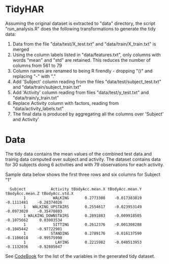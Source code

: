 # TidyHAR

Assuming the original dataset is extracted to "data" directory, the script "run_analysis.R" does the following transformations to generate the tidy data:

1. Data from the file "data/test/X_test.txt" and "data/train/X_train.txt" is merged
2. Using the column labels listed in "data/features.txt", only columns with words "mean" and "std" are retained. This reduces the number of columns from 561 to 79
3. Column names are renamed to being R firendly - dropping "()" and replacing "-" with "."
3. Add 'Subject' column reading from the files "data/test/subject_test.txt" and "data/train/subject_train.txt"
4. Add 'Activity' column reading from files "data/test/y_test.txt" and "data/train/y_train.txt"
5. Replace Activity column with factors, reading from "data/activity_labels.txt"
6. The final data is produced by aggregating all the columns over 'Subject' and Activity'

# Data
The tidy data contains the mean values of the combined test data and trainig data computed over subject and activity. The dataset contains data for 30 subjects doing 6 activities and with 79 observations for each activity.

Sample data below shows the first three rows and six columns for Subject "1"

```
  Subject           Activity tBodyAcc.mean.X tBodyAcc.mean.Y tBodyAcc.mean.Z tBodyAcc.std.X
        1            WALKING       0.2773308    -0.017383819      -0.1111481    -0.28374026
        1   WALKING_UPSTAIRS       0.2554617    -0.023953149      -0.0973020    -0.35470803
        1 WALKING_DOWNSTAIRS       0.2891883    -0.009918505      -0.1075662     0.03003534
        1            SITTING       0.2612376    -0.001308288      -0.1045442    -0.97722901
        1           STANDING       0.2789176    -0.016137590      -0.1106018    -0.99575990
        1             LAYING       0.2215982    -0.040513953      -0.1132036    -0.92805647
```

See [CodeBook](CodeBook.md) for the list of the variables in the generated tidy dataset.